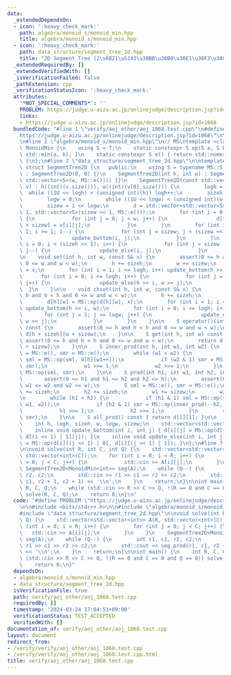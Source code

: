 ```yaml
---
data:
  _extendedDependsOn:
  - icon: ':heavy_check_mark:'
    path: algebra/monoid_s/monoid_min.hpp
    title: algebra/monoid_s/monoid_min.hpp
  - icon: ':heavy_check_mark:'
    path: data_structure/segment_tree_2d.hpp
    title: "2D Segment Tree (2\u6B21\u5143\u30BB\u30B0\u30E1\u30F3\u30C8\u6728)"
  _extendedRequiredBy: []
  _extendedVerifiedWith: []
  _isVerificationFailed: false
  _pathExtension: cpp
  _verificationStatusIcon: ':heavy_check_mark:'
  attributes:
    '*NOT_SPECIAL_COMMENTS*': ''
    PROBLEM: https://judge.u-aizu.ac.jp/onlinejudge/description.jsp?id=1068
    links:
    - https://judge.u-aizu.ac.jp/onlinejudge/description.jsp?id=1068
  bundledCode: "#line 1 \"verify/aoj_other/aoj_1068.test.cpp\"\n#define PROBLEM \"\
    https://judge.u-aizu.ac.jp/onlinejudge/description.jsp?id=1068\"\n\n#include <bits/stdc++.h>\n\
    \n#line 2 \"algebra/monoid_s/monoid_min.hpp\"\n// MS\ntemplate <class T> struct\
    \ MonoidMin {\n    using S = T;\n    static constexpr S op(S a, S b) { return\
    \ std::min(a, b); }\n    static constexpr S e() { return std::numeric_limits<T>::max();\
    \ }\n};\n#line 2 \"data_structure/segment_tree_2d.hpp\"\n\ntemplate <class MS>\
    \ struct SegmentTree2D {\n   public:\n    using S = typename MS::S;\n    SegmentTree2D()\
    \ : SegmentTree2D(0, 0) {}\n    SegmentTree2D(int h, int w) : SegmentTree2D(std::vector<std::vector<S>>(h,\
    \ std::vector<S>(w, MS::e()))) {}\n    SegmentTree2D(const std::vector<std::vector<S>>&\
    \ v) : h((int)(v.size())), w((int)(v[0].size())) {\n        logh = 0;\n      \
    \  while ((1U << logh) < (unsigned int)(h)) logh++;\n        sizeh = 1 << logh;\n\
    \        logw = 0;\n        while ((1U << logw) < (unsigned int)(w)) logw++;\n\
    \        sizew = 1 << logw;\n        d = std::vector<std::vector<S>>(sizeh <<\
    \ 1, std::vector<S>(sizew << 1, MS::e()));\n        for (int i = 0; i < h; i++)\
    \ {\n            for (int j = 0; j < w; j++) {\n                d[i + sizeh][j\
    \ + sizew] = v[i][j];\n            }\n        }\n        for (int i = sizeh -\
    \ 1; i >= 1; i--) {\n            for (int j = sizew; j < (sizew << 1); j++) {\n\
    \                update_bottom(i, j);\n            }\n        }\n        for (int\
    \ i = 0; i < (sizeh << 1); i++) {\n            for (int j = sizew - 1; j >= 1;\
    \ j--) {\n                update_else(i, j);\n            }\n        }\n    }\n\
    \n    void set(int h, int w, const S& x) {\n        assert(0 <= h and h < h and\
    \ 0 <= w and w < w);\n        h += sizeh;\n        w += sizew;\n        d[h][w]\
    \ = x;\n        for (int i = 1; i <= logh; i++) update_bottom(h >> i, w);\n  \
    \      for (int i = 0; i <= logh; i++) {\n            for (int j = 1; j <= logw;\
    \ j++) {\n                update_else(h >> i, w >> j);\n            }\n      \
    \  }\n    }\n\n    void chset(int h, int w, const S& x) {\n        assert(0 <=\
    \ h and h < h and 0 <= w and w < w);\n        h += sizeh;\n        w += sizew;\n\
    \        d[h][w] = MS::op(d[h][w], x);\n        for (int i = 1; i <= logh; i++)\
    \ update_bottom(h >> i, w);\n        for (int i = 0; i <= logh; i++) {\n     \
    \       for (int j = 1; j <= logw; j++) {\n                update_else(h >> i,\
    \ w >> j);\n            }\n        }\n    }\n\n    S operator()(int h, int w)\
    \ const {\n        assert(0 <= h and h < h and 0 <= w and w < w);\n        return\
    \ d[h + sizeh][w + sizew];\n    }\n\n    S get(int h, int w) const {\n       \
    \ assert(0 <= h and h < h and 0 <= w and w < w);\n        return d[h + sizeh][w\
    \ + sizew];\n    }\n\n    S inner_prod(int h, int w1, int w2) {\n        S sml\
    \ = MS::e(), smr = MS::e();\n        while (w1 < w2) {\n            if (w1 & 1)\
    \ sml = MS::op(sml, d[h][w1++]);\n            if (w2 & 1) smr = MS::op(d[h][--w2],\
    \ smr);\n            w1 >>= 1;\n            w2 >>= 1;\n        }\n        return\
    \ MS::op(sml, smr);\n    }\n\n    S prod(int h1, int w1, int h2, int w2) {\n \
    \       assert(0 <= h1 and h1 <= h2 and h2 <= h);\n        assert(0 <= w1 and\
    \ w1 <= w2 and w2 <= w);\n        S sml = MS::e(), smr = MS::e();\n        h1\
    \ += sizeh;\n        h2 += sizeh;\n        w1 += sizew;\n        w2 += sizew;\n\
    \n        while (h1 < h2) {\n            if (h1 & 1) sml = MS::op(sml, inner_prod(h1++,\
    \ w1, w2));\n            if (h2 & 1) smr = MS::op(inner_prod(--h2, w1, w2), smr);\n\
    \            h1 >>= 1;\n            h2 >>= 1;\n        }\n        return MS::op(sml,\
    \ smr);\n    }\n\n    S all_prod() const { return d[1][1]; }\n\n   private:\n\
    \    int h, logh, sizeh, w, logw, sizew;\n    std::vector<std::vector<S>> d;\n\
    \    inline void update_bottom(int i, int j) { d[i][j] = MS::op(d[(i << 1) | 0][j],\
    \ d[(i << 1) | 1][j]); }\n    inline void update_else(int i, int j) { d[i][j]\
    \ = MS::op(d[i][(j << 1) | 0], d[i][(j << 1) | 1]); }\n};\n#line 7 \"verify/aoj_other/aoj_1068.test.cpp\"\
    \n\nvoid solve(int R, int C, int Q) {\n    std::vector<std::vector<int>> A(R,\
    \ std::vector<int>(C));\n    for (int i = 0; i < R; i++) {\n        for (int j\
    \ = 0; j < C; j++) {\n            std::cin >> A[i][j];\n        }\n    }\n   \
    \ SegmentTree2D<MonoidMin<int>> seg(A);\n    while (Q--) {\n        int r1, c1,\
    \ r2, c2;\n        std::cin >> r1 >> c1 >> r2 >> c2;\n        std::cout << seg.prod(r1,\
    \ c1, r2 + 1, c2 + 1) << '\\n';\n    }\n    return;\n}\n\nint main() {\n    int\
    \ R, C, Q;\n    while (std::cin >> R >> C >> Q, !(R == 0 and C == 0 and Q == 0))\
    \ solve(R, C, Q);\n    return 0;\n}\n"
  code: "#define PROBLEM \"https://judge.u-aizu.ac.jp/onlinejudge/description.jsp?id=1068\"\
    \n\n#include <bits/stdc++.h>\n\n#include \"algebra/monoid_s/monoid_min.hpp\"\n\
    #include \"data_structure/segment_tree_2d.hpp\"\n\nvoid solve(int R, int C, int\
    \ Q) {\n    std::vector<std::vector<int>> A(R, std::vector<int>(C));\n    for\
    \ (int i = 0; i < R; i++) {\n        for (int j = 0; j < C; j++) {\n         \
    \   std::cin >> A[i][j];\n        }\n    }\n    SegmentTree2D<MonoidMin<int>>\
    \ seg(A);\n    while (Q--) {\n        int r1, c1, r2, c2;\n        std::cin >>\
    \ r1 >> c1 >> r2 >> c2;\n        std::cout << seg.prod(r1, c1, r2 + 1, c2 + 1)\
    \ << '\\n';\n    }\n    return;\n}\n\nint main() {\n    int R, C, Q;\n    while\
    \ (std::cin >> R >> C >> Q, !(R == 0 and C == 0 and Q == 0)) solve(R, C, Q);\n\
    \    return 0;\n}"
  dependsOn:
  - algebra/monoid_s/monoid_min.hpp
  - data_structure/segment_tree_2d.hpp
  isVerificationFile: true
  path: verify/aoj_other/aoj_1068.test.cpp
  requiredBy: []
  timestamp: '2024-03-24 17:04:51+09:00'
  verificationStatus: TEST_ACCEPTED
  verifiedWith: []
documentation_of: verify/aoj_other/aoj_1068.test.cpp
layout: document
redirect_from:
- /verify/verify/aoj_other/aoj_1068.test.cpp
- /verify/verify/aoj_other/aoj_1068.test.cpp.html
title: verify/aoj_other/aoj_1068.test.cpp
---
```

